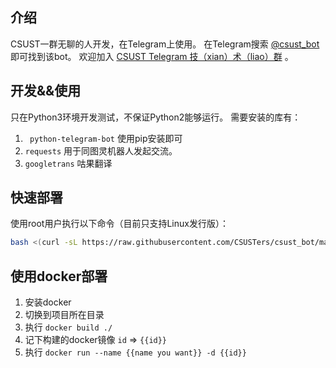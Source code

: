 ## 介绍

CSUST一群无聊的人开发，在Telegram上使用。
在Telegram搜索 [@csust_bot](https://telegram.me/csust_bot) 即可找到该bot。
欢迎加入 [CSUST Telegram 技（xian）术（liao）群](https://t.me/csuster) 。

## 开发&&使用

只在Python3环境开发测试，不保证Python2能够运行。
需要安装的库有：

1. ` python-telegram-bot` 使用pip安装即可
2. `requests` 用于同图灵机器人发起交流。
3. `googletrans` 咕果翻译

## 快速部署

使用root用户执行以下命令（目前只支持Linux发行版）：

```bash
bash <(curl -sL https://raw.githubusercontent.com/CSUSTers/csust_bot/master/letsgo.sh)
```

## 使用docker部署

1. 安装docker
2. 切换到项目所在目录
3. 执行 `docker build ./`
4. 记下构建的docker镜像 `id` => `{{id}}`
5. 执行 `docker run --name {{name you want}} -d {{id}}`
